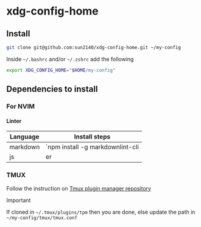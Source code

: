 # xdg-config-home

## Install

```bash
git clone git@github.com:sun2140/xdg-config-home.git ~/my-config
```

Inside `~/.bashrc` and/or `~/.zshrc` add the following

```bash
export XDG_CONFIG_HOME="$HOME/my-config"
```

## Dependencies to install

### For NVIM

#### Linter

| Language | Install steps                   |
| -------- | ------------------------------- |
| markdown | `npm install -g markdownlint-cli |
| js       | er                              |

### TMUX

Follow the instruction on [Tmux plugin manager repository](https://github.com/tmux-plugins/tpm)

> [!IMPORTANT]
> If cloned in `~/.tmux/plugins/tpm` then you are done, else update the path in `~/my-config/tmux/tmux.conf`
